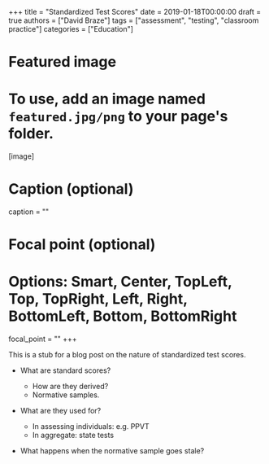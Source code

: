 +++
title = "Standardized Test Scores"
date = 2019-01-18T00:00:00
draft = true
authors = ["David Braze"]
tags = ["assessment", "testing", "classroom practice"]
categories = ["Education"]

# Featured image
# To use, add an image named `featured.jpg/png` to your page's folder.
[image]
  # Caption (optional)
  caption = ""
  # Focal point (optional)
  # Options: Smart, Center, TopLeft, Top, TopRight, Left, Right, BottomLeft, Bottom, BottomRight
  focal_point = ""
+++

This is a stub for a blog post on the nature of standardized test scores.

* What are standard scores?
  * How are they derived?
  * Normative samples.
  
* What are they used for? 
  * In assessing individuals: e.g. PPVT
  * In aggregate: state tests
  
* What happens when the normative sample goes stale?
